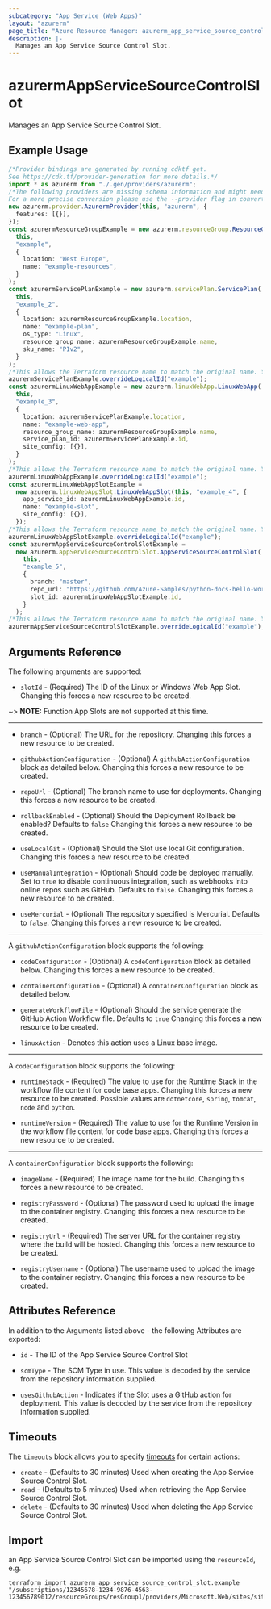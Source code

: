 ```yaml
---
subcategory: "App Service (Web Apps)"
layout: "azurerm"
page_title: "Azure Resource Manager: azurerm_app_service_source_control_slot"
description: |-
  Manages an App Service Source Control Slot.
---
```


# azurermAppServiceSourceControlSlot

Manages an App Service Source Control Slot.

## Example Usage

```typescript
/*Provider bindings are generated by running cdktf get.
See https://cdk.tf/provider-generation for more details.*/
import * as azurerm from "./.gen/providers/azurerm";
/*The following providers are missing schema information and might need manual adjustments to synthesize correctly: azurerm.
For a more precise conversion please use the --provider flag in convert.*/
new azurerm.provider.AzurermProvider(this, "azurerm", {
  features: [{}],
});
const azurermResourceGroupExample = new azurerm.resourceGroup.ResourceGroup(
  this,
  "example",
  {
    location: "West Europe",
    name: "example-resources",
  }
);
const azurermServicePlanExample = new azurerm.servicePlan.ServicePlan(
  this,
  "example_2",
  {
    location: azurermResourceGroupExample.location,
    name: "example-plan",
    os_type: "Linux",
    resource_group_name: azurermResourceGroupExample.name,
    sku_name: "P1v2",
  }
);
/*This allows the Terraform resource name to match the original name. You can remove the call if you don't need them to match.*/
azurermServicePlanExample.overrideLogicalId("example");
const azurermLinuxWebAppExample = new azurerm.linuxWebApp.LinuxWebApp(
  this,
  "example_3",
  {
    location: azurermServicePlanExample.location,
    name: "example-web-app",
    resource_group_name: azurermResourceGroupExample.name,
    service_plan_id: azurermServicePlanExample.id,
    site_config: [{}],
  }
);
/*This allows the Terraform resource name to match the original name. You can remove the call if you don't need them to match.*/
azurermLinuxWebAppExample.overrideLogicalId("example");
const azurermLinuxWebAppSlotExample =
  new azurerm.linuxWebAppSlot.LinuxWebAppSlot(this, "example_4", {
    app_service_id: azurermLinuxWebAppExample.id,
    name: "example-slot",
    site_config: [{}],
  });
/*This allows the Terraform resource name to match the original name. You can remove the call if you don't need them to match.*/
azurermLinuxWebAppSlotExample.overrideLogicalId("example");
const azurermAppServiceSourceControlSlotExample =
  new azurerm.appServiceSourceControlSlot.AppServiceSourceControlSlot(
    this,
    "example_5",
    {
      branch: "master",
      repo_url: "https://github.com/Azure-Samples/python-docs-hello-world",
      slot_id: azurermLinuxWebAppSlotExample.id,
    }
  );
/*This allows the Terraform resource name to match the original name. You can remove the call if you don't need them to match.*/
azurermAppServiceSourceControlSlotExample.overrideLogicalId("example");

```

## Arguments Reference

The following arguments are supported:

* `slotId` - (Required) The ID of the Linux or Windows Web App Slot. Changing this forces a new resource to be created.

\~> **NOTE:** Function App Slots are not supported at this time.

***

*   `branch` - (Optional) The URL for the repository. Changing this forces a new resource to be created.

*   `githubActionConfiguration` - (Optional) A `githubActionConfiguration` block as detailed below. Changing this forces a new resource to be created.

*   `repoUrl` - (Optional) The branch name to use for deployments. Changing this forces a new resource to be created.

*   `rollbackEnabled` - (Optional) Should the Deployment Rollback be enabled? Defaults to `false` Changing this forces a new resource to be created.

*   `useLocalGit` - (Optional) Should the Slot use local Git configuration. Changing this forces a new resource to be created.

*   `useManualIntegration` - (Optional) Should code be deployed manually. Set to `true` to disable continuous integration, such as webhooks into online repos such as GitHub. Defaults to `false`. Changing this forces a new resource to be created.

*   `useMercurial` - (Optional) The repository specified is Mercurial. Defaults to `false`. Changing this forces a new resource to be created.

***

A `githubActionConfiguration` block supports the following:

*   `codeConfiguration` - (Optional) A `codeConfiguration` block as detailed below. Changing this forces a new resource to be created.

*   `containerConfiguration` - (Optional) A `containerConfiguration` block as detailed below.

*   `generateWorkflowFile` - (Optional) Should the service generate the GitHub Action Workflow file. Defaults to `true` Changing this forces a new resource to be created.

*   `linuxAction` - Denotes this action uses a Linux base image.

***

A `codeConfiguration` block supports the following:

*   `runtimeStack` - (Required) The value to use for the Runtime Stack in the workflow file content for code base apps. Changing this forces a new resource to be created. Possible values are `dotnetcore`, `spring`, `tomcat`, `node` and `python`.

*   `runtimeVersion` - (Required) The value to use for the Runtime Version in the workflow file content for code base apps. Changing this forces a new resource to be created.

***

A `containerConfiguration` block supports the following:

*   `imageName` - (Required) The image name for the build. Changing this forces a new resource to be created.

*   `registryPassword` - (Optional) The password used to upload the image to the container registry. Changing this forces a new resource to be created.

*   `registryUrl` - (Required) The server URL for the container registry where the build will be hosted. Changing this forces a new resource to be created.

*   `registryUsername` - (Optional) The username used to upload the image to the container registry. Changing this forces a new resource to be created.

## Attributes Reference

In addition to the Arguments listed above - the following Attributes are exported:

*   `id` - The ID of the App Service Source Control Slot

*   `scmType` - The SCM Type in use. This value is decoded by the service from the repository information supplied.

*   `usesGithubAction` - Indicates if the Slot uses a GitHub action for deployment. This value is decoded by the service from the repository information supplied.

## Timeouts

The `timeouts` block allows you to specify [timeouts](https://www.terraform.io/language/resources/syntax#operation-timeouts) for certain actions:

* `create` - (Defaults to 30 minutes) Used when creating the App Service Source Control Slot.
* `read` - (Defaults to 5 minutes) Used when retrieving the App Service Source Control Slot.
* `delete` - (Defaults to 30 minutes) Used when deleting the App Service Source Control Slot.

## Import

an App Service Source Control Slot can be imported using the `resourceId`, e.g.

```console
terraform import azurerm_app_service_source_control_slot.example "/subscriptions/12345678-1234-9876-4563-123456789012/resourceGroups/resGroup1/providers/Microsoft.Web/sites/site1/slots/slot1"
```
